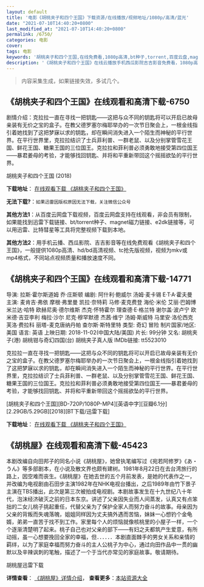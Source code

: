 ```yaml
---
layout: default
title: '电影《胡桃夹子和四个王国》下载资源/在线播放/视频地址/1080p/高清/蓝光'
date: "2021-07-10T14:40:20+0800"
last_modified_at: "2021-07-10T14:40:20+0800"
permalink: /6750/
categories: 电影
cover:
tags: 电影
keywords: '胡桃夹子和四个王国,在线免费看,1080p高清,bt种子,torrent,百度云盘,magnet,磁力链,迅雷下载资源'
description: '《胡桃夹子和四个王国》在线云播放手机西瓜影院吉吉影音免费看，1080p高清bd/hd未删减完整版和tc抢先枪版，mkv/mp4格式，附带bt/torrent种子、magnet/磁力链、百度云盘、网盘资源迅雷下载链接'
---
```


>内容采集生成，如果链接失效，多试几个。


## 《胡桃夹子和四个王国》在线观看和高清下载-6750

剧情介绍：克拉拉一直在寻找一把钥匙——这把与众不同的钥匙将可以开启已故母亲装有无价之宝的盒子。在教父德罗塞尔梅耶举办的一次节日聚会上，一根金线指引着她找到了这把梦寐以求的钥匙，却在瞬间消失进入一个陌生而神秘的平行世界。在平行世界里，克拉拉结识了士兵菲利普、一群老鼠、以及分别掌管雪花王国、鲜花王国、糖果王国的三位国王。克拉拉和菲利普必须勇敢地接受第四位国王——暴君姜母的考验，才能够找回钥匙、并将和平重新带回这个摇摇欲坠的平行世界。


胡桃夹子和四个王国 (2018)

**下载地址**： [在线观看下载 《胡桃夹子和四个王国》](https://www.btbtdy.me/btdy/dy14400.html) 


**无法下载?**：`如果迅雷因版权原因无法下载，关注微信公众号 `

**其他方法1**：从百度云网盘下载视频，百度云网盘支持在线观看，非会员有限制，如果能找到迅雷下载链接、bt/torrent种子、magnet磁力链接、e2dk链接等，可以用迅雷、比特彗星等工具将完整视频下载到本地。

**其他方法2**：用手机云播、西瓜影院、吉吉影音等在线免费观看《胡桃夹子和四个王国》，一般提供1080p高清、hd/bd高清视频、tc抢先版视频，视频为mkv或mp4格式，不同站点视频质量和播放速度不同。


## 《胡桃夹子和四个王国》在线观看和高清下载-14771

导演: 拉斯·霍尔斯道姆 乔·庄斯顿 编剧: 阿什利·鲍威尔 汤姆·麦卡锡 E·T·A·霍夫曼 主演: 麦肯吉·弗依 摩根·弗里曼 凯拉·奈特莉 马修·麦克费登 海伦·米伦 艾丽·巴姆博 米兰达·哈特 欧赫尼奥·德尔维斯 杰克·怀特霍尔 理查德·E·格兰特 谢尔盖·波卢宁 欧米德·吉亚李利 梅拉·沙尔 尼克·穆罕默德 杰茜·维宁 汤姆·斯威特 马里安·洛伦西克 芙洛·费拉科 丽塔-麦克唐纳丹帕 查尔斯·斯特里特 类型: 奇幻 冒险 制片国家/地区: 美国 语言: 英语 上映日期: 2018-11-02(中国大陆/美国) 片长: 99分钟 又名: 胡桃夹子(港) 胡桃钳与奇幻四国(台) 胡桃夹子真人版 IMDb链接: tt5523010

克拉拉一直在寻找一把钥匙——这把与众不同的钥匙将可以开启已故母亲装有无价之宝的盒子。在教父德罗塞尔梅耶举办的一次节日聚会上，一根金线指引着她找到了这把梦寐以求的钥匙，却在瞬间消失进入一个陌生而神秘的平行世界。在平行世界里，克拉拉结识了士兵菲利普、一群老鼠、以及分别掌管雪花王国、鲜花王国、糖果王国的三位国王。克拉拉和菲利普必须勇敢地接受第四位国王——暴君姜母的考验，才能够找回钥匙、并将和平重新带回这个摇摇欲坠的平行世界。


[胡桃夹子和四个王国][BD-720P/1080P-MP4][英语中字][豆瓣6.1分][2.29GB/5.29GB][2018][BT下载/迅雷下载]

**下载地址**： [在线观看下载 《胡桃夹子和四个王国》](https://www.btdx8.com/torrent/htjzhsgwg_2018.html) 


## 《胡桃屋》在线观看和高清下载-45423

本剧改编自向田邦子的同名小说《胡桃屋》，她曾执笔编写过《宛若阿修罗》《あ・うん》等多部剧本，在小说及散文界也颇有建树。1981年8月22日在去台湾旅行的路上，因空难而丧生。《胡桃屋》在她去世的五个月前发表，是她的代表作之一，并改编为电视剧由石田步主演1982年在NHK电视台播出，之后1989年由竹下景子主演在TBS播出，此次是第三次被拍成电视剧。本剧故事发生在十九世纪八十年代，泡沫经济破灭之前的日本东京。讲述了父亲因失业而人间蒸发，认真又有点笨拙的二女儿桃子挑起重任，代替父亲为了保护全家人而努力奋斗的故事。母亲因为父亲的背叛而失魂落魄，姐姐同样因为丈夫搞外遇而苦恼，妹妹一心想钓个金龟婿，弟弟一直苦于找不到工作。家里每个人的烦恼就像核桃里的小屋子一样，一个个逐渐清楚明了起来。桃子自己也对父亲的部下——有妇之夫都筑产生爱意，有所动摇，虽一心想要挽回全家的幸福，但．．．．．．本剧直面棘手的男女关系和亲情的羁绊，以为了家庭幸福而努力奋斗的主人公桃子为中心，通过向田作品中一贯的幽默以及辛辣讽刺的笔触，描述了一个于当代亦常见的家庭故事。敬请期待。


胡桃屋迅雷下载

**详情查看**： [《胡桃屋》详情介绍](/movie/45423/)， **查看更多**：[本站资源大全](/movie/t/all/)

